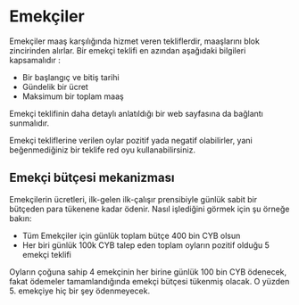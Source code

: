 # Emekçiler

Emekçiler maaş karşılığında  hizmet veren tekliflerdir, maaşlarını blok zincirinden alırlar. Bir emekçi teklifi en azından aşağıdaki bilgileri kapsamalıdır :

* Bir başlangıç ve bitiş tarihi
* Gündelik bir ücret
* Maksimum bir toplam maaş

Emekçi teklifinin daha detaylı anlatıldığı bir web sayfasına da bağlantı sunmalıdır.

Emekçi tekliflerine verilen oylar pozitif yada negatif olabilirler, yani beğenmediğiniz bir teklife red oyu kullanabilirsiniz.

## Emekçi bütçesi mekanizması
Emekçilerin ücretleri, ilk-gelen ilk-çalışır prensibiyle günlük sabit bir bütçeden para tükenene kadar ödenir. Nasıl işlediğini görmek için şu örneğe bakın:

* Tüm Emekçiler için günlük toplam bütçe 400 bin CYB olsun
* Her biri günlük 100k CYB talep eden toplam oyların pozitif olduğu 5 emekçi teklifi

Oyların çoğuna sahip 4 emekçinin her birine günlük 100 bin CYB ödenecek, fakat ödemeler tamamlandığında emekçi bütçesi tükenmiş olacak. O yüzden 5. emekçiye hiç bir şey ödenmeyecek.
